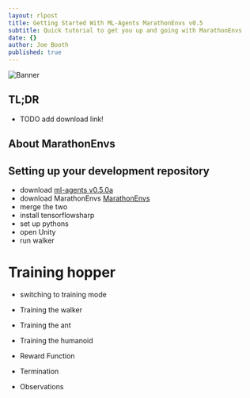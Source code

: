 ```yaml
---
layout: rlpost
title: Getting Started With ML-Agents MarathonEnvs v0.5
subtitle: Quick tutorial to get you up and going with MarathonEnvs
date: {}
author: Joe Booth
published: true
---
```

![Banner](/2018-images/MarathonEnvsBanner.gif)
## TL;DR
* TODO add download link!

## About MarathonEnvs

## Setting up your development repository
* download [ml-agents v0.5.0a](https://github.com/Unity-Technologies/ml-agents/archive/0.5.0a.zip)
* download MarathonEnvs [MarathonEnvs](https://github.com/Unity-Technologies/marathon-envs/archive/master.zip)
* merge the two
* install tensorflowsharp
* set up pythons
* open Unity
* run walker

# Training hopper
* switching to training mode

* Training the walker
* Training the ant
* Training the humanoid

 * Reward Function
 * Termination
 * Observations
